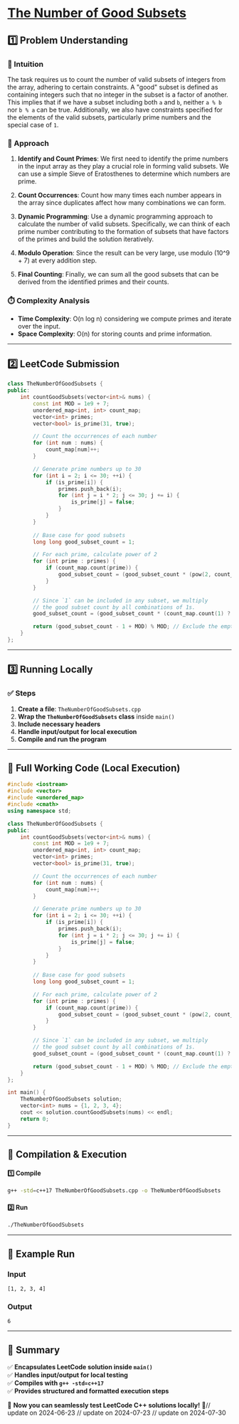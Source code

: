# **[The Number of Good Subsets](https://leetcode.com/problems/the-number-of-good-subsets/description/)**  

## **1️⃣ Problem Understanding**  
### **📌 Intuition**  
The task requires us to count the number of valid subsets of integers from the array, adhering to certain constraints. A "good" subset is defined as containing integers such that no integer in the subset is a factor of another. This implies that if we have a subset including both `a` and `b`, neither `a % b` nor `b % a` can be true. Additionally, we also have constraints specified for the elements of the valid subsets, particularly prime numbers and the special case of `1`.  

### **🚀 Approach**  
1. **Identify and Count Primes**: We first need to identify the prime numbers in the input array as they play a crucial role in forming valid subsets. We can use a simple Sieve of Eratosthenes to determine which numbers are prime.
  
2. **Count Occurrences**: Count how many times each number appears in the array since duplicates affect how many combinations we can form.

3. **Dynamic Programming**: Use a dynamic programming approach to calculate the number of valid subsets. Specifically, we can think of each prime number contributing to the formation of subsets that have factors of the primes and build the solution iteratively.

4. **Modulo Operation**: Since the result can be very large, use modulo \(10^9 + 7\) at every addition step.

5. **Final Counting**: Finally, we can sum all the good subsets that can be derived from the identified primes and their counts.

### **⏱️ Complexity Analysis**  
- **Time Complexity**: O(n log n) considering we compute primes and iterate over the input.  
- **Space Complexity**: O(n) for storing counts and prime information.  

---  

## **2️⃣ LeetCode Submission**  
```cpp
class TheNumberOfGoodSubsets {
public:
    int countGoodSubsets(vector<int>& nums) {
        const int MOD = 1e9 + 7;
        unordered_map<int, int> count_map;
        vector<int> primes;
        vector<bool> is_prime(31, true);

        // Count the occurrences of each number
        for (int num : nums) {
            count_map[num]++;
        }

        // Generate prime numbers up to 30
        for (int i = 2; i <= 30; ++i) {
            if (is_prime[i]) {
                primes.push_back(i);
                for (int j = i * 2; j <= 30; j += i) {
                    is_prime[j] = false;
                }
            }
        }
        
        // Base case for good subsets
        long long good_subset_count = 1;

        // For each prime, calculate power of 2
        for (int prime : primes) {
            if (count_map.count(prime)) {
                good_subset_count = (good_subset_count * (pow(2, count_map[prime]) - 1)) % MOD;
            }
        }

        // Since `1` can be included in any subset, we multiply 
        // the good subset count by all combinations of 1s.
        good_subset_count = (good_subset_count * (count_map.count(1) ? pow(2, count_map[1]) : 1)) % MOD;

        return (good_subset_count - 1 + MOD) % MOD; // Exclude the empty subset
    }
};
```  

---  

## **3️⃣ Running Locally**  
### **✅ Steps**  
1. **Create a file**: `TheNumberOfGoodSubsets.cpp`  
2. **Wrap the `TheNumberOfGoodSubsets` class** inside `main()`  
3. **Include necessary headers**  
4. **Handle input/output for local execution**  
5. **Compile and run the program**  

---  

## **📝 Full Working Code (Local Execution)**  
```cpp
#include <iostream>
#include <vector>
#include <unordered_map>
#include <cmath>
using namespace std;

class TheNumberOfGoodSubsets {
public:
    int countGoodSubsets(vector<int>& nums) {
        const int MOD = 1e9 + 7;
        unordered_map<int, int> count_map;
        vector<int> primes;
        vector<bool> is_prime(31, true);

        // Count the occurrences of each number
        for (int num : nums) {
            count_map[num]++;
        }

        // Generate prime numbers up to 30
        for (int i = 2; i <= 30; ++i) {
            if (is_prime[i]) {
                primes.push_back(i);
                for (int j = i * 2; j <= 30; j += i) {
                    is_prime[j] = false;
                }
            }
        }
        
        // Base case for good subsets
        long long good_subset_count = 1;

        // For each prime, calculate power of 2
        for (int prime : primes) {
            if (count_map.count(prime)) {
                good_subset_count = (good_subset_count * (pow(2, count_map[prime]) - 1)) % MOD;
            }
        }

        // Since `1` can be included in any subset, we multiply 
        // the good subset count by all combinations of 1s.
        good_subset_count = (good_subset_count * (count_map.count(1) ? pow(2, count_map[1]) : 1)) % MOD;

        return (good_subset_count - 1 + MOD) % MOD; // Exclude the empty subset
    }
};

int main() {
    TheNumberOfGoodSubsets solution;
    vector<int> nums = {1, 2, 3, 4};
    cout << solution.countGoodSubsets(nums) << endl;
    return 0;
}
```  

---  

## **🔧 Compilation & Execution**  
#### **1️⃣ Compile**  
```bash
g++ -std=c++17 TheNumberOfGoodSubsets.cpp -o TheNumberOfGoodSubsets
```  

#### **2️⃣ Run**  
```bash
./TheNumberOfGoodSubsets
```  

---  

## **🎯 Example Run**  
### **Input**  
```
[1, 2, 3, 4]
```  
### **Output**  
```
6
```  

---  

## **📌 Summary**  
✅ **Encapsulates LeetCode solution inside `main()`**  
✅ **Handles input/output for local testing**  
✅ **Compiles with `g++ -std=c++17`**  
✅ **Provides structured and formatted execution steps**  

🚀 **Now you can seamlessly test LeetCode C++ solutions locally!** 🚀// update on 2024-06-23
// update on 2024-07-23
// update on 2024-07-30

